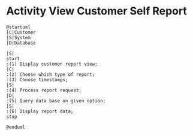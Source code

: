 # Activity View Customer Self Report

```plantuml
@startuml
|C|Customer
|S|System
|D|Database

|S|
start
:(1) Display customer report view;
|C|
:(2) Choose which type of report;
:(3) Choose timestamps;
|S|
:(4) Process report request;
|D|
:(5) Query data base on given option;
|S|
:(6) Display report data;
stop

@enduml
```

<!-- diagram id="activity-view-customer-self-report-view-customer-self-report" -->

